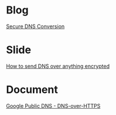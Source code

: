 # Blog
[Secure DNS Conversion](http://joeywhelan.blogspot.sg/2017/06/secure-dns-conversion.html)    

# Slide
[How to send DNS over anything encrypted](https://www.slideshare.net/MenandMice/how-to-send-dns-over-anything-encrypted)

# Document
[Google Public DNS - DNS-over-HTTPS](https://developers.google.com/speed/public-dns/docs/dns-over-https)
